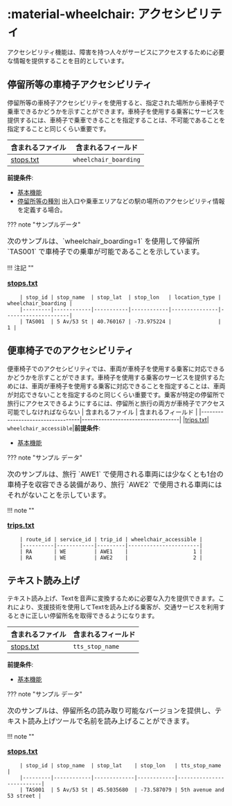 # :material-wheelchair: アクセシビリティ
アクセシビリティ機能は、障害を持つ人々がサービスにアクセスするために必要な情報を提供することを目的としています。

## 停留所等の車椅子アクセシビリティ

停留所等の車椅子アクセシビリティを使用すると、指定された場所から車椅子で乗車できるかどうかを示すことができます。車椅子を使用する乗客にサービスを提供するには、車椅子で乗車できることを指定することは、不可能であることを指定することと同じくらい重要です。

| 含まれるファイル                   | 含まれるフィールド   |
|----------------------------------|-----------------------------------|
|[stops.txt](../../../documentation/schedule/reference/#stopstxt)| `wheelchair_boarding` |

**前提条件**:

- [基本機能](../ベース)
- [停留所等の種別](../base_add-ons/#location-types) 出入口や乗車エリアなどの駅の場所のアクセシビリティ情報を定義する場合。

??? note "サンプルデータ"

   <p style="font-size:16px"> 
    次のサンプルは、`wheelchair_boarding=1` を使用して停留所 `TAS001` で車椅子での乗車が可能であることを示しています。
   </p> 
    !!! 注記 ""
      <p style="font-size:16px"> 
       <a href="../../../documentation/schedule/reference/#stopstxt"><b>stops.txt</b></a><br> 
      </p> 

        | stop_id | stop_name  | stop_lat  | stop_lon   | location_type | wheelchair_boarding |
        |---------|------------|-----------|------------|---------------|---------------------|
        | TAS001  | 5 Av/53 St | 40.760167 | -73.975224 |               |                   1 |


## 便車椅子でのアクセシビリティ

便車椅子でのアクセシビリティでは、車両が車椅子を使用する乗客に対応できるかどうかを示すことができます。車椅子を使用する乗客のサービスを提供するためには、車両が車椅子を使用する乗客に対応できることを指定することは、車両が対応できないことを指定するのと同じくらい重要です。乗客が特定の停留所で旅行にアクセスできるようにするには、停留所と旅行の両方が車椅子でアクセス可能でしなければならない | 含まれるファイル                   | 含まれるフィールド   |
|----------------------------------|-----------------------------------|
|[trips.txt](../../../documentation/schedule/reference/#tripstxt)| `wheelchair_accessible`|**前提条件**: 

- [基本機能](../ベース)

??? note "サンプル データ"

   <p style="font-size:16px"> 
    次のサンプルは、旅行 `AWE1` で使用される車両には少なくとも1台の車椅子を収容できる装備があり、旅行 `AWE2` で使用される車両にはそれがないことを示しています。
   </p> 
    !!! note ""
        <p style="font-size:16px">
        <a href="../../../documentation/schedule/reference/#tripstxt"><b>trips.txt</b></a> <br>
        </p>

        | route_id | service_id | trip_id | wheelchair_accessible |
        |----------|------------|---------|-----------------------|
        | RA       | WE         | AWE1    |                     1 |
        | RA       | WE         | AWE2    |                     2 |


## テキスト読み上げ

テキスト読み上げ、Textを音声に変換するために必要な入力を提供できます。これにより、支援技術を使用してTextを読み上げる乗客が、交通サービスを利用するときに正しい停留所名を取得できるようになります。

| 含まれるファイル                   |含まれるフィールド   |
|----------------------------------|-------------------|
|[stops.txt](../../../documentation/schedule/reference/#stopstxt)|`tts_stop_name` |

**前提条件**: 

- [基本機能](../ベース)

??? note "サンプル データ"

   <p style="font-size:16px"> 
    次のサンプルは、停留所名の読み取り可能なバージョンを提供し、テキスト読み上げツールで名前を読み上げることができます。
   </p> 
    !!! note ""
        <p style="font-size:16px">
        <a href="../../../documentation/schedule/reference/#stopstxt"><b>stops.txt</b></a> <br>
        </p>

        | stop_id | stop_name  | stop_lat    | stop_lon   | tts_stop_name            |
        |---------|------------|-------------|------------|--------------------------|
        | TAS001  | 5 Av/53 St | 45.5035680  | -73.587079 | 5th avenue and 53 street |
